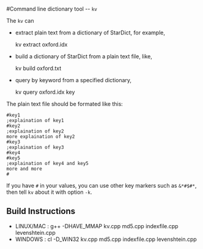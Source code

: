 #Command line dictionary tool -- `kv`

The `kv` can

* extract plain text from a dictionary of StarDict, for example,

    kv extract oxford.idx

* build a dictionary of StarDict from a plain text file, like,

    kv build oxford.txt

* query by keyword from a specified dictionary,

    kv query oxford.idx key


The plain text file should be formated like this:

    #key1
    ;explaination of key1
    #key2
    ;explaination of key2
    more explaination of key2
    #key3
    ;explaination of key3
    #key4
    #key5
    ;explaination of key4 and key5
    more and more
    #

If you have `#` in your values, you can use other key markers such as `&*#$#*`, then tell `kv` about it with option `-k`.

## Build Instructions
* LINUX/MAC : g++ -DHAVE_MMAP kv.cpp md5.cpp indexfile.cpp levenshtein.cpp
* WINDOWS   : cl -D_WIN32 kv.cpp md5.cpp indexfile.cpp levenshtein.cpp
